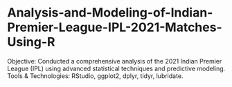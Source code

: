 # Analysis-and-Modeling-of-Indian-Premier-League-IPL-2021-Matches-Using-R
Objective: Conducted a comprehensive analysis of the 2021 Indian Premier League (IPL) using advanced statistical techniques and predictive modeling. Tools &amp; Technologies: RStudio, ggplot2, dplyr, tidyr, lubridate.
